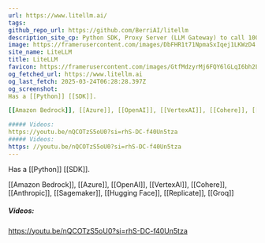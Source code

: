 ```yaml
---
url: https://www.litellm.ai/
tags: 
github_repo_url: https://github.com/BerriAI/litellm
description_site_cp: Python SDK, Proxy Server (LLM Gateway) to call 100+ LLM APIs in OpenAI format
image: https://framerusercontent.com/images/DbFHR1t71NpmaSxIqej1LKWzD4.png
site_name: LiteLLM
title: LiteLLM
favicon: https://framerusercontent.com/images/GtfMdzyrMj6FQY6lGLqI6bh2LYM.png
og_fetched_url: https://www.litellm.ai
og_last_fetch: 2025-03-24T06:28:28.397Z
og_screenshot: 
Has a [[Python]] [[SDK]]. 

[[Amazon Bedrock]], [[Azure]], [[OpenAI]], [[VertexAI]], [[Cohere]], [[Anthropic]], [[Sagemaker]], [[Hugging Face]], [[Replicate]], [[Groq]]

##### Videos:
https://youtu.be/nQCOTzS5oU0?si=rhS-DC-f40Un5tza
##### Videos: 
https: //youtu.be/nQCOTzS5oU0?si=rhS-DC-f40Un5tza
---
```


Has a [[Python]] [[SDK]]. 

[[Amazon Bedrock]], [[Azure]], [[OpenAI]], [[VertexAI]], [[Cohere]], [[Anthropic]], [[Sagemaker]], [[Hugging Face]], [[Replicate]], [[Groq]]

##### Videos:
https://youtu.be/nQCOTzS5oU0?si=rhS-DC-f40Un5tza
